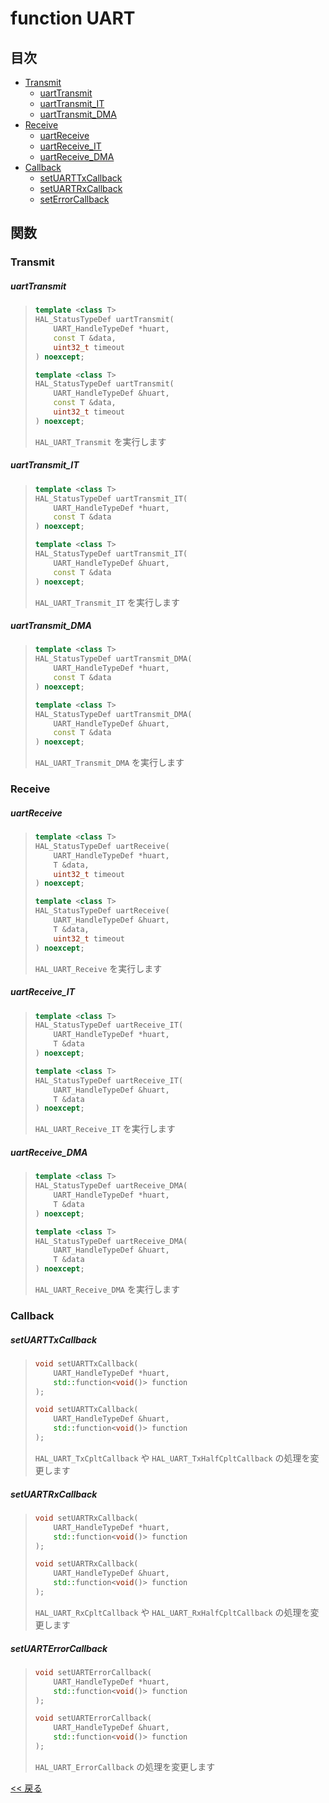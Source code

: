 # function UART

## 目次
- [Transmit](#transmit)
  - [uartTransmit](#uarttransmit)
  - [uartTransmit_IT](#uarttransmit_it)
  - [uartTransmit_DMA](#uarttransmit_dma)
- [Receive](#receive)
  - [uartReceive](#uartreceive)
  - [uartReceive_IT](#uartreceive_it)
  - [uartReceive_DMA](#uartreceive_dma)
- [Callback](#callback)
  - [setUARTTxCallback](#setuarttxcallback)
  - [setUARTRxCallback](#setuartrxcallback)
  - [setErrorCallback](#setuarterrorcallback)

## 関数

### Transmit

##### uartTransmit
> ```c++
> template <class T>
> HAL_StatusTypeDef uartTransmit(
>     UART_HandleTypeDef *huart,
>     const T &data,
>     uint32_t timeout
> ) noexcept;
> ```
> ```c++
> template <class T>
> HAL_StatusTypeDef uartTransmit(
>     UART_HandleTypeDef &huart,
>     const T &data,
>     uint32_t timeout
> ) noexcept;
> ```
> `HAL_UART_Transmit` を実行します

##### uartTransmit_IT
> ```c++
> template <class T>
> HAL_StatusTypeDef uartTransmit_IT(
>     UART_HandleTypeDef *huart,
>     const T &data
> ) noexcept;
> ```
> ```c++
> template <class T>
> HAL_StatusTypeDef uartTransmit_IT(
>     UART_HandleTypeDef &huart,
>     const T &data
> ) noexcept;
> ```
> `HAL_UART_Transmit_IT` を実行します

##### uartTransmit_DMA
> ```c++
> template <class T>
> HAL_StatusTypeDef uartTransmit_DMA(
>     UART_HandleTypeDef *huart,
>     const T &data
> ) noexcept;
> ```
> ```c++
> template <class T>
> HAL_StatusTypeDef uartTransmit_DMA(
>     UART_HandleTypeDef &huart,
>     const T &data
> ) noexcept;
> ```
> `HAL_UART_Transmit_DMA` を実行します

### Receive

##### uartReceive
> ```c++
> template <class T>
> HAL_StatusTypeDef uartReceive(
>     UART_HandleTypeDef *huart,
>     T &data,
>     uint32_t timeout
> ) noexcept;
> ```
> ```c++
> template <class T>
> HAL_StatusTypeDef uartReceive(
>     UART_HandleTypeDef &huart,
>     T &data,
>     uint32_t timeout
> ) noexcept;
> ```
> `HAL_UART_Receive` を実行します

##### uartReceive_IT
> ```c++
> template <class T>
> HAL_StatusTypeDef uartReceive_IT(
>     UART_HandleTypeDef *huart,
>     T &data
> ) noexcept;
> ```
> ```c++
> template <class T>
> HAL_StatusTypeDef uartReceive_IT(
>     UART_HandleTypeDef &huart,
>     T &data
> ) noexcept;
> ```
> `HAL_UART_Receive_IT` を実行します

##### uartReceive_DMA
> ```c++
> template <class T>
> HAL_StatusTypeDef uartReceive_DMA(
>     UART_HandleTypeDef *huart,
>     T &data
> ) noexcept;
> ```
> ```c++
> template <class T>
> HAL_StatusTypeDef uartReceive_DMA(
>     UART_HandleTypeDef &huart,
>     T &data
> ) noexcept;
> ```
> `HAL_UART_Receive_DMA` を実行します

### Callback

##### setUARTTxCallback
> ```c++
> void setUARTTxCallback(
>     UART_HandleTypeDef *huart,
>     std::function<void()> function
> );
> ```
> ```c++
> void setUARTTxCallback(
>     UART_HandleTypeDef &huart,
>     std::function<void()> function
> );
> ```
> `HAL_UART_TxCpltCallback` や `HAL_UART_TxHalfCpltCallback` の処理を変更します

##### setUARTRxCallback
> ```c++
> void setUARTRxCallback(
>     UART_HandleTypeDef *huart,
>     std::function<void()> function
> );
> ```
> ```c++
> void setUARTRxCallback(
>     UART_HandleTypeDef &huart,
>     std::function<void()> function
> );
> ```
> `HAL_UART_RxCpltCallback` や `HAL_UART_RxHalfCpltCallback` の処理を変更します

##### setUARTErrorCallback
> ```c++
> void setUARTErrorCallback(
>     UART_HandleTypeDef *huart,
>     std::function<void()> function
> );
> ```
> ```c++
> void setUARTErrorCallback(
>     UART_HandleTypeDef &huart,
>     std::function<void()> function
> );
> ```
> `HAL_UART_ErrorCallback` の処理を変更します

[<< 戻る](../README.md)
